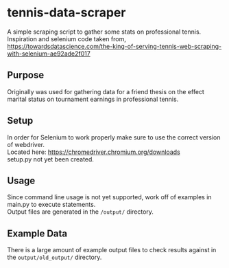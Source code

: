 # tennis-data-scraper

A simple scraping script to gather some stats on professional tennis.      
Inspiration and selenium code taken from,    
https://towardsdatascience.com/the-king-of-serving-tennis-web-scraping-with-selenium-ae92ade2f017  

## Purpose

Originally was used for gathering data for a friend thesis on the effect  
marital status on tournament earnings in professional tennis.

## Setup

In order for Selenium to work properly make sure to use the correct version of webdriver.  
Located here: https://chromedriver.chromium.org/downloads  
setup.py not yet been created.  


## Usage

Since command line usage is not yet supported, work off of examples in main.py to execute statements.  
Output files are generated in the `/output/` directory.  


## Example Data

There is a large amount of example output files to check results against in the `output/old_output/` directory.  
